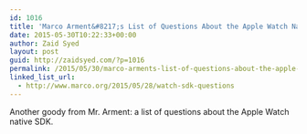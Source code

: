 ```yaml
---
id: 1016
title: 'Marco Arment&#8217;s List of Questions About the Apple Watch Native SDK'
date: 2015-05-30T10:22:33+00:00
author: Zaid Syed
layout: post
guid: http://zaidsyed.com/?p=1016
permalink: /2015/05/30/marco-arments-list-of-questions-about-the-apple-watch-native-sdk/
linked_list_url:
  - http://www.marco.org/2015/05/28/watch-sdk-questions
---
```

Another goody from Mr. Arment: a list of questions about the Apple Watch native SDK.